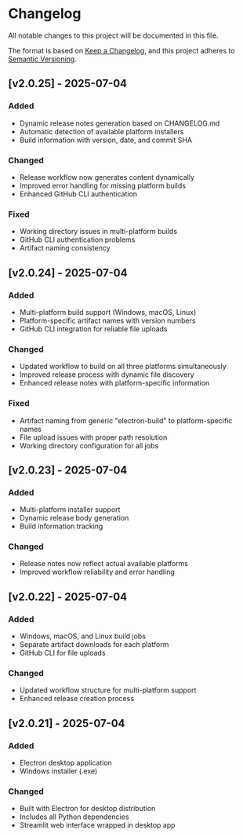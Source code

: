 # Changelog

All notable changes to this project will be documented in this file.

The format is based on [Keep a Changelog](https://keepachangelog.com/en/1.0.0/),
and this project adheres to [Semantic Versioning](https://semver.org/spec/v2.0.0.html).

## [v2.0.25] - 2025-07-04

### Added
- Dynamic release notes generation based on CHANGELOG.md
- Automatic detection of available platform installers
- Build information with version, date, and commit SHA

### Changed
- Release workflow now generates content dynamically
- Improved error handling for missing platform builds
- Enhanced GitHub CLI authentication

### Fixed
- Working directory issues in multi-platform builds
- GitHub CLI authentication problems
- Artifact naming consistency

## [v2.0.24] - 2025-07-04

### Added
- Multi-platform build support (Windows, macOS, Linux)
- Platform-specific artifact names with version numbers
- GitHub CLI integration for reliable file uploads

### Changed
- Updated workflow to build on all three platforms simultaneously
- Improved release process with dynamic file discovery
- Enhanced release notes with platform-specific information

### Fixed
- Artifact naming from generic "electron-build" to platform-specific names
- File upload issues with proper path resolution
- Working directory configuration for all jobs

## [v2.0.23] - 2025-07-04

### Added
- Multi-platform installer support
- Dynamic release body generation
- Build information tracking

### Changed
- Release notes now reflect actual available platforms
- Improved workflow reliability and error handling

## [v2.0.22] - 2025-07-04

### Added
- Windows, macOS, and Linux build jobs
- Separate artifact downloads for each platform
- GitHub CLI for file uploads

### Changed
- Updated workflow structure for multi-platform support
- Enhanced release creation process

## [v2.0.21] - 2025-07-04

### Added
- Electron desktop application
- Windows installer (.exe)

### Changed
- Built with Electron for desktop distribution
- Includes all Python dependencies
- Streamlit web interface wrapped in desktop app 
